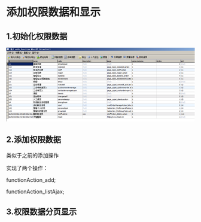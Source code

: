 # 添加权限数据和显示

## 1.初始化权限数据

![](../../../../.gitbook/assets/image%20%2827%29.png)

## 2.添加权限数据

类似于之前的添加操作

实现了两个操作：

functionAction\_add;

functionAction\_listAjax;



## 3.权限数据分页显示


